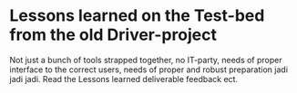 # Lessons learned on the Test-bed from the old Driver-project

Not just a bunch of tools strapped together, no IT-party, needs of proper interface to the correct users, needs of proper and robust preparation jadi jadi jadi. Read the Lessons learned deliverable feedback ect.

